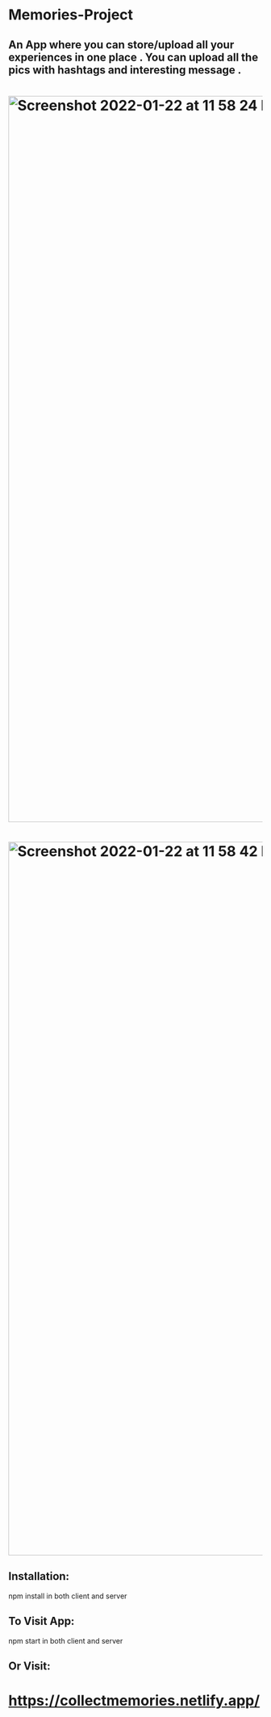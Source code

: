 # Memories-Project

## An App where you can store/upload all your experiences in one place . You can upload all the pics with hashtags and interesting message .

# <img width="1440" alt="Screenshot 2022-01-22 at 11 58 24 PM" src="https://user-images.githubusercontent.com/84660976/150653207-2ec88758-ab91-42e3-a9ec-77ca89038007.png">


# <img width="1415" alt="Screenshot 2022-01-22 at 11 58 42 PM" src="https://user-images.githubusercontent.com/84660976/150653215-ef4b1849-d386-44cb-aa23-73293c36a54b.png">



## Installation:
npm install in both client and server

## To Visit App:
npm start in both client and server

## Or Visit:
# https://collectmemories.netlify.app/


